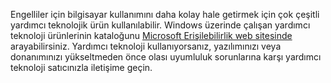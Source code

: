 Engelliler için bilgisayar kullanımını daha kolay hale getirmek için çok çeşitli yardımcı teknolojik ürün kullanılabilir. Windows üzerinde çalışan yardımcı teknoloji ürünlerinin kataloğunu [Microsoft Erişilebilirlik web sitesinde](http://go.microsoft.com/fwlink/?LinkId=8431) arayabilirsiniz. Yardımcı teknoloji kullanıyorsanız, yazılımınızı veya donanımınızı yükseltmeden önce olası uyumluluk sorunlarına karşı yardımcı teknoloji satıcınızla iletişime geçin.

<!--HONumber=Jun16_HO4-->


